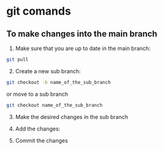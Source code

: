 # git comands

## To make changes into the main branch

1. Make sure that you are up to date in the main branch:

```bash
git pull
```

2. Create a new sub branch:

```bash
git checkout -b name_of_the_sub_branch
```

or move to a sub branch

```bash
git checkout name_of_the_sub_branch
```

3. Make the desired changes in the sub branch

4. Add the changes:

5. Commit the changes

